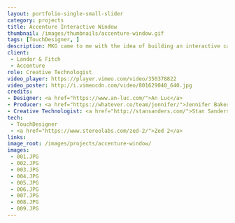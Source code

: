 ```yaml
---
layout: portfolio-single-small-slider
category: projects
title: Accenture Interactive Window
thumbnail: /images/thumbnails/accenture-window.gif
tags: [TouchDesigner, ]
description: MKG came to me with the idea of building an interactive canyon
client: 
 - Landor & Fitch
 - Accenture
role: Creative Technologist
video_player: https://player.vimeo.com/video/350378822
video_poster: http://i.vimeocdn.com/video/801629040_640.jpg
credits:
- Designer: <a href="https://www.an-luc.com/">An Luc</a>
- Producer: <a href="https://whatever.co/team/jennifer/">Jennifer Baker</a>
- Creative Technologist: <a href="http://stansanders.com/">Stan Sanders</a>
tech: 
 - TouchDesigner
 - <a href="https://www.stereolabs.com/zed-2/">Zed 2</a>
links:
image_root: /images/projects/accenture-window/
images: 
 - 001.JPG
 - 002.JPG
 - 003.JPG
 - 004.JPG
 - 005.JPG
 - 006.JPG
 - 007.JPG
 - 008.JPG
 - 009.JPG
---
```

